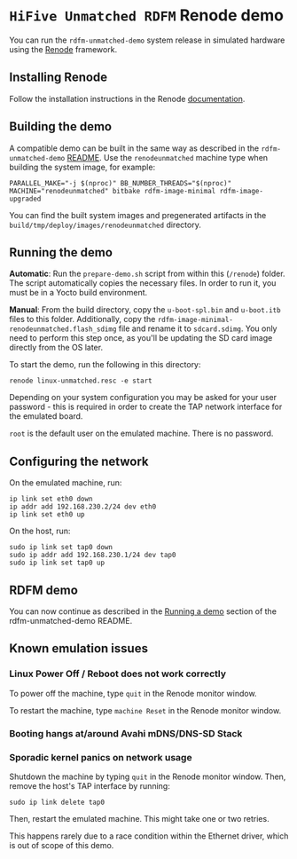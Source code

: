 # `HiFive Unmatched RDFM` Renode demo

You can run the `rdfm-unmatched-demo` system release in simulated hardware using the [Renode](https://renode.io/) framework.

## Installing Renode

Follow the installation instructions in the Renode [documentation](https://renode.readthedocs.io/en/latest/introduction/installing.html).

## Building the demo

A compatible demo can be built in the same way as described in the `rdfm-unmatched-demo` [README](../README.md). Use the `renodeunmatched` machine type when building the system image, for example:

```
PARALLEL_MAKE="-j $(nproc)" BB_NUMBER_THREADS="$(nproc)" MACHINE="renodeunmatched" bitbake rdfm-image-minimal rdfm-image-upgraded
```

You can find the built system images and pregenerated artifacts in the `build/tmp/deploy/images/renodeunmatched` directory.

## Running the demo

**Automatic**: Run the `prepare-demo.sh` script from within this (`/renode`) folder.
The script automatically copies the necessary files. 
In order to run it, you must be in a Yocto build environment.

**Manual**: From the build directory, copy the `u-boot-spl.bin` and `u-boot.itb` files to this folder.
Additionally, copy the `rdfm-image-minimal-renodeunmatched.flash_sdimg` file and rename it to `sdcard.sdimg`.
You only need to perform this step once, as you'll be updating the SD card image directly from the OS later.

To start the demo, run the following in this directory:
```
renode linux-unmatched.resc -e start
```

Depending on your system configuration you may be asked for your user password - this is required in order to create the TAP network interface for the emulated board.

`root` is the default user on the emulated machine.
There is no password.

## Configuring the network

On the emulated machine, run:

```
ip link set eth0 down
ip addr add 192.168.230.2/24 dev eth0
ip link set eth0 up
```

On the host, run:

```
sudo ip link set tap0 down
sudo ip addr add 192.168.230.1/24 dev tap0
sudo ip link set tap0 up
```

## RDFM demo

You can now continue as described in the [Running a demo](../README.md#running-a-demo) section of the rdfm-unmatched-demo README.

## Known emulation issues

### Linux Power Off / Reboot does not work correctly

To power off the machine, type `quit` in the Renode monitor window.

To restart the machine, type `machine Reset` in the Renode monitor window.

### Booting hangs at/around Avahi mDNS/DNS-SD Stack
### Sporadic kernel panics on network usage

Shutdown the machine by typing `quit` in the Renode monitor window. 
Then, remove the host's TAP interface by running:

```
sudo ip link delete tap0
```
Then, restart the emulated machine. This might take one or two retries.

This happens rarely due to a race condition within the Ethernet driver, which is out of scope of this demo.
